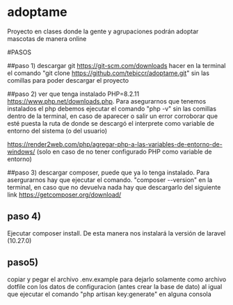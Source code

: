 # adoptame
Proyecto en clases donde la gente y agrupaciones podrán adoptar mascotas de manera online

#PASOS

##paso 1)
descargar git  https://git-scm.com/downloads hacer en la terminal el comando
"git clone https://github.com/tebiccr/adoptame.git" sin las comillas para poder descargar el proyecto

##paso 2)
ver que tenga instalado PHP=8.2.11 https://www.php.net/downloads.php. Para asegurarnos que tenemos instalados el php debemos ejecutar el comando 
"php -v" sin las comillas dentro de la terminal, en caso de aparecer o salir un error corroborar que esté puesta la ruta de donde se descargó el interprete como variable de entorno del sistema (o del usuario)

https://render2web.com/php/agregar-php-a-las-variables-de-entorno-de-windows/ (solo en caso de no tener configurado PHP como variable de entorno)

##paso 3)
descargar composer, puede que ya lo tenga instalado. Para asergurarnos hay que ejecutar el comando. "composer --version" en la terminal, en caso que no devuelva nada hay que descargarlo del siguiente link https://getcomposer.org/download/

## paso 4)
Ejecutar composer install. De esta manera nos instalará la versión de laravel (10.27.0)

## paso5)
copiar y pegar el archivo .env.example para dejarlo solamente como archivo dotfile con los datos de configuracion (antes crear la base de dato) al igual que ejecutar el comando
"php artisan key:generate" en alguna consola

   

